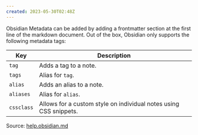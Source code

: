 ```yaml
---
created: 2023-05-30T02:48Z
---
```


Obsidian Metadata can be added by adding a frontmatter section at the first line of the markdown document. Out of the box, Obsidian only supports the following metadata tags:

Key | Description
----|------------
`tag` | Adds a tag to a note.
`tags` | Alias for `tag`.
`alias` | Adds an alias to a note.
`aliases` | Alias for `alias`.
`cssclass` | Allows for a custom style on individual notes using CSS snippets.

Source: [help.obsidian.md](https://help.obsidian.md/Editing+and+formatting/Metadata#Predefined+metadata)
